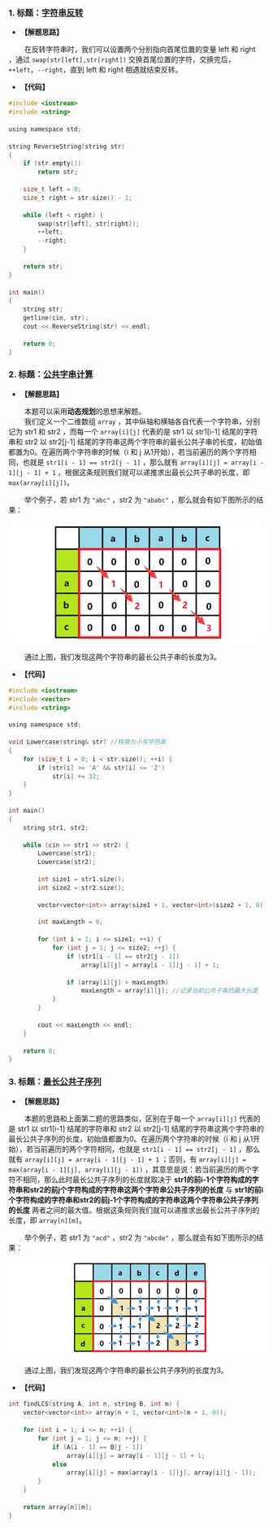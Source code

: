 ### 1. 标题：[字符串反转](https://www.nowcoder.com/practice/e45e078701ab4e4cb49393ae30f1bb04?tpId=37&&tqId=21235&rp=1&ru=/activity/oj&qru=/ta/huawei/question-ranking)
- **【解题思路】**<br>

&#160; &#160; &#160; &#160; 在反转字符串时，我们可以设置两个分别指向首尾位置的变量 left 和 right ，通过 `swap(str[left],str[right])` 交换首尾位置的字符，交换完后，`++left`，`--right`，直到 left 和 right 相遇就结束反转。<br>

- **【代码】**
```c ++
#include <iostream>
#include <string>

using namespace std;

string ReverseString(string str)
{
	if (str.empty())
		return str;

	size_t left = 0;
	size_t right = str.size() - 1;

	while (left < right) {
		swap(str[left], str[right]);
		++left;
		--right;
	}

	return str;
}

int main()
{
	string str;
	getline(cin, str);
	cout << ReverseString(str) << endl;

	return 0;
}
```

### 2. 标题：[公共字串计算](https://www.nowcoder.com/practice/98dc82c094e043ccb7e0570e5342dd1b?tpId=37&&tqId=21298&rp=1&ru=/activity/oj&qru=/ta/huawei/question-ranking)
- **【解题思路】**<br>

&#160; &#160; &#160; &#160; 本题可以采用**动态规划**的思想来解题。<br>
&#160; &#160; &#160; &#160; 我们定义一个二维数组 `array` ，其中纵轴和横轴各自代表一个字符串，分别记为 str1 和 str2 ，而每一个 `array[i][j]` 代表的是 str1 以 str1[i-1] 结尾的字符串和 str2 以 str2[j-1] 结尾的字符串这两个字符串的最长公共子串的长度，初始值都置为0。在遍历两个字符串的时候（i 和 j 从1开始），若当前遍历的两个字符相同，也就是 `str1[i - 1] == str2[j - 1]` ，那么就有 `array[i][j] = array[i - 1][j - 1] + 1` ，根据这条规则我们就可以递推求出最长公共子串的长度，即 `max(array[i][j])`。<br>

&#160; &#160; &#160; &#160; 举个例子，若 str1 为 `"abc"` ，str2 为 `"ababc"` ，那么就会有如下图所示的结果：<br>

![image](https://github.com/X-Perseverance/ProblemSet/blob/master/images/day19Array.png)<br>

&#160; &#160; &#160; &#160; 通过上图，我们发现这两个字符串的最长公共子串的长度为3。<br>

- **【代码】**
```c ++
#include <iostream>
#include <vector>
#include <string>

using namespace std;

void Lowercase(string& str) //转换为小写字符串
{ 
	for (size_t i = 0; i < str.size(); ++i) {
		if (str[i] >= 'A' && str[i] <= 'Z')
			str[i] += 32;
	}
}

int main()
{
	string str1, str2;

	while (cin >> str1 >> str2) {
		Lowercase(str1);
		Lowercase(str2);

		int size1 = str1.size();
		int size2 = str2.size();

		vector<vector<int>> array(size1 + 1, vector<int>(size2 + 1, 0));

		int maxLength = 0;

		for (int i = 1; i <= size1; ++i) {
			for (int j = 1; j <= size2; ++j) {
				if (str1[i - 1] == str2[j - 1])
					array[i][j] = array[i - 1][j - 1] + 1;
					
				if (array[i][j] > maxLength)
					maxLength = array[i][j]; //记录当前公共子串的最大长度
			}
		}

		cout << maxLength << endl;
	}

	return 0;
}
```

### 3. 标题：[最长公共子序列](https://www.nowcoder.com/questionTerminal/c996bbb77dd447d681ec6907ccfb488a)
- **【解题思路】**<br>

&#160; &#160; &#160; &#160; 本题的思路和上面第二题的思路类似，区别在于每一个 `array[i][j]` 代表的是 str1 以 str1[i-1] 结尾的字符串和 str2 以 str2[j-1] 结尾的字符串这两个字符串的最长公共子序列的长度，初始值都置为0。在遍历两个字符串的时候（i 和 j 从1开始），若当前遍历的两个字符相同，也就是 `str1[i - 1] == str2[j - 1]` ，那么就有 `array[i][j] = array[i - 1][j - 1] + 1` ；否则，有 `array[i][j] = max(array[i - 1][j], array[i][j - 1])` ，其意思是说：若当前遍历的两个字符不相同，那么此时最长公共子序列的长度就取决于 **str1的前i-1个字符构成的字符串和str2的前j个字符构成的字符串这两个字符串公共子序列的长度** 与 **str1的前i个字符构成的字符串和str2的前j-1个字符构成的字符串这两个字符串公共子序列的长度** 两者之间的最大值。根据这条规则我们就可以递推求出最长公共子序列的长度，即 `array[n][m]`。<br>

&#160; &#160; &#160; &#160; 举个例子，若 str1 为 `"acd"` ，str2 为 `"abcde"` ，那么就会有如下图所示的结果：<br>

![image](https://github.com/X-Perseverance/ProblemSet/blob/master/images/day20Array.png)<br>

&#160; &#160; &#160; &#160; 通过上图，我们发现这两个字符串的最长公共子序列的长度为3。<br>

- **【代码】**
```c ++
int findLCS(string A, int n, string B, int m) {
	vector<vector<int>> array(n + 1, vector<int>(m + 1, 0));

	for (int i = 1; i <= n; ++i) {
		for (int j = 1; j <= m; ++j) {
			if (A[i - 1] == B[j - 1])
				array[i][j] = array[i - 1][j - 1] + 1;
			else
				array[i][j] = max(array[i - 1][j], array[i][j - 1]);
		}
	}

	return array[n][m];
}
```
